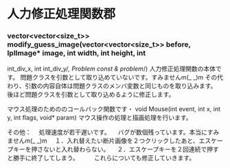 人力修正処理関数郡
=====

### vector<vector<size_t>> modify_guess_image(vector<vector<size_t>> before, IplImage* image, int width, int height, int
int_div_x, int int_div_y/*, Problem const & problem*/)
人力修正処理関数の本体です。
 問題クラスを引数として取り込めていないです。すみませんm(_ _)m
 その代わり、引数の内容自体は問題クラスのメンバ変数と同じものを取り込みます。
 後ほど問題クラスを引数として取り込めるように修正します。

マウス処理のためののコールバック関数です・
  void Mouse(int event, int x, int y, int flags, void* param)
 マウス操作の処理と描画処理を行います。
 
 
 
その他：
　処理速度が若干遅いです。
　バグが数個残っています。本当にすみませんm(_ _)m
　１．入れ替えたい断片画像を２つクリックしたあと、エスケープキーを押さないと入れ替わらない。
　２．エスケープキーを２回連続で押すと勝手に終了してしまう。
　
　これらについても修正していきます。
　
